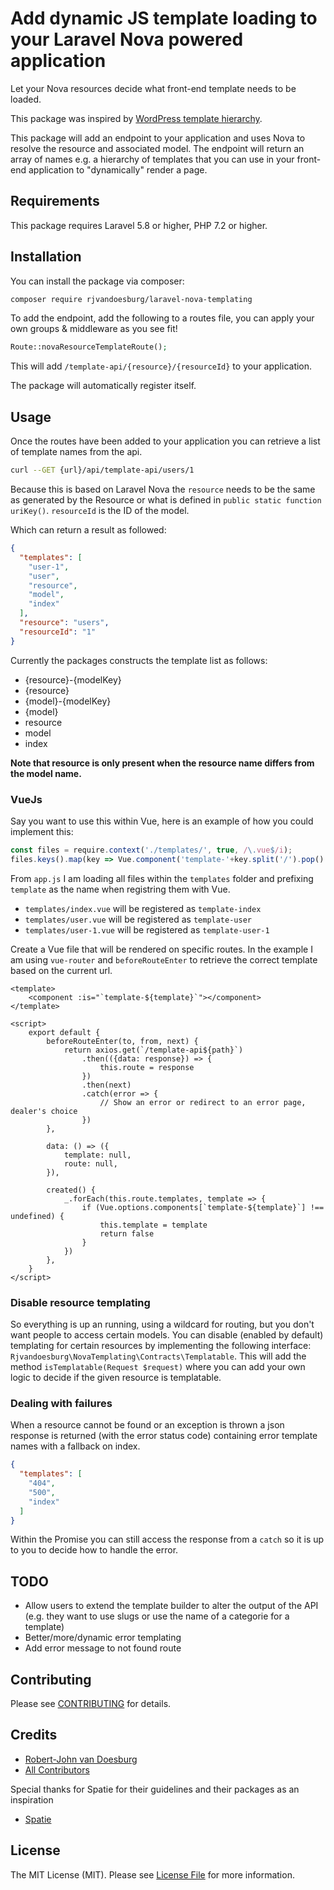 # Add dynamic JS template loading to your Laravel Nova powered application 

Let your Nova resources decide what front-end template needs to be loaded.

This package was inspired by [WordPress template hierarchy](https://wphierarchy.com/).

This package will add an endpoint to your application and uses Nova to resolve the resource and associated model.
The endpoint will return an array of names e.g. a hierarchy of templates that you can use in your front-end application to "dynamically" render a page.

## Requirements

This package requires Laravel 5.8 or higher, PHP 7.2 or higher.

## Installation

You can install the package via composer:

``` bash
composer require rjvandoesburg/laravel-nova-templating
```

To add the endpoint, add the following to a routes file, you can apply your own groups & middleware as you see fit!
```php
Route::novaResourceTemplateRoute();
```
This will add `/template-api/{resource}/{resourceId}` to your application.

The package will automatically register itself.  
## Usage

Once the routes have been added to your application you can retrieve a list of template names from the api.

```bash
curl --GET {url}/api/template-api/users/1
```

Because this is based on Laravel Nova the `resource` needs to be the same as generated by the Resource or what is defined in `public static function uriKey()`.
`resourceId` is the ID of the model.

Which can return a result as followed:
```json
{
  "templates": [
    "user-1",
    "user",
    "resource",
    "model",
    "index"
  ],
  "resource": "users",
  "resourceId": "1"
}
```

Currently the packages constructs the template list as follows:
* {resource}-{modelKey}
* {resource}
* {model}-{modelKey}
* {model}
* resource
* model
* index

**Note that resource is only present when the resource name differs from the model name.**

### VueJs

Say you want to use this within Vue, here is an example of how you could implement this:
```js
const files = require.context('./templates/', true, /\.vue$/i);
files.keys().map(key => Vue.component('template-'+key.split('/').pop().split('.')[0], files(key).default));
```
From `app.js` I am loading all files within the `templates` folder and prefixing `template` as the name when registring them with Vue.
* `templates/index.vue` will be registered as `template-index`
* `templates/user.vue` will be registered as `template-user`
* `templates/user-1.vue` will be registered as `template-user-1`

Create a Vue file that will be rendered on specific routes.
In the example I am using `vue-router` and `beforeRouteEnter` to retrieve the correct template based on the current url.

```vue
<template>
    <component :is="`template-${template}`"></component>
</template>

<script>
    export default {
        beforeRouteEnter(to, from, next) {
            return axios.get(`/template-api${path}`)
                .then(({data: response}) => {
                    this.route = response
                })
                .then(next)
                .catch(error => {
                    // Show an error or redirect to an error page, dealer's choice
                })
        },

        data: () => ({
            template: null,
            route: null,
        }),

        created() {
            _.forEach(this.route.templates, template => {
                if (Vue.options.components[`template-${template}`] !== undefined) {
                    this.template = template
                    return false
                }
            })
        },
    }
</script>
```

### Disable resource templating

So everything is up an running, using a wildcard for routing, but you don't want people to access certain models.
You can disable (enabled by default) templating for certain resources by implementing the following interface: `Rjvandoesburg\NovaTemplating\Contracts\Templatable`.
This will add the method `isTemplatable(Request $request)` where you can add your own logic to decide if the given resource is templatable.

### Dealing with failures

When a resource cannot be found or an exception is thrown a json response is returned (with the error status code) containing error template names with a fallback on index.
```json
{
  "templates": [
    "404",
    "500",
    "index"
  ]
}
```

Within the Promise you can still access the response from a `catch` so it is up to you to decide how to handle the error.

## TODO

* Allow users to extend the template builder to alter the output of the API (e.g. they want to use slugs or use the name of a categorie for a template)
* Better/more/dynamic error templating
* Add error message to not found route

## Contributing

Please see [CONTRIBUTING](CONTRIBUTING.md) for details.

## Credits

- [Robert-John van Doesburg](https://github.com/rjvandoesburg)
- [All Contributors](../../contributors)

Special thanks for Spatie for their guidelines and their packages as an inspiration
- [Spatie](https://spatie.be)

## License

The MIT License (MIT). Please see [License File](LICENSE.md) for more information.
